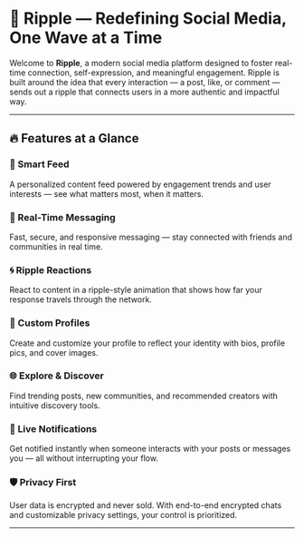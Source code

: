 
# 🌊 Ripple — Redefining Social Media, One Wave at a Time

Welcome to **Ripple**, a modern social media platform designed to foster real-time connection, self-expression, and meaningful engagement. Ripple is built around the idea that every interaction — a post, like, or comment — sends out a ripple that connects users in a more authentic and impactful way.

---

## 🔥 Features at a Glance

### 🧠 Smart Feed
A personalized content feed powered by engagement trends and user interests — see what matters most, when it matters.

### 💬 Real-Time Messaging
Fast, secure, and responsive messaging — stay connected with friends and communities in real time.

### 🌀 Ripple Reactions
React to content in a ripple-style animation that shows how far your response travels through the network.

### 👤 Custom Profiles
Create and customize your profile to reflect your identity with bios, profile pics, and cover images.

### 🌐 Explore & Discover
Find trending posts, new communities, and recommended creators with intuitive discovery tools.

### 🔔 Live Notifications
Get notified instantly when someone interacts with your posts or messages you — all without interrupting your flow.

### 🛡️ Privacy First
User data is encrypted and never sold. With end-to-end encrypted chats and customizable privacy settings, your control is prioritized.

---
